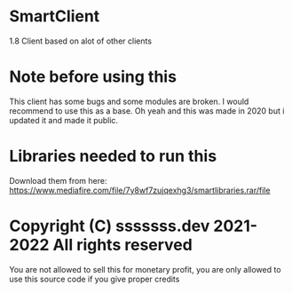 # SmartClient
1.8 Client based on alot of other clients

# Note before using this
This client has some bugs and some modules are broken.
I would recommend to use this as a base.
Oh yeah and this was made in 2020 but i updated it
and made it public.

# Libraries needed to run this
Download them from here: https://www.mediafire.com/file/7y8wf7zujqexhg3/smartlibraries.rar/file

# Copyright (C) sssssss.dev 2021-2022 All rights reserved
You are not allowed to sell this for monetary profit, you are only allowed
to use this source code if you give proper credits
